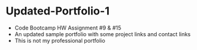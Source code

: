 # Updated-Portfolio-1
- Code Bootcamp HW Assignment #9 & #15
- An updated sample portfolio with some project links and contact links
- This is not my professional portfolio